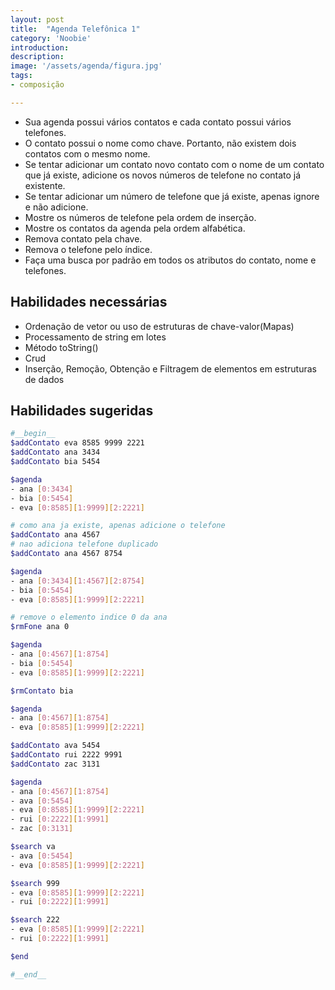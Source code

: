 ```yaml
---
layout: post
title:  "Agenda Telefônica 1"
category: 'Noobie'
introduction:
description: 
image: '/assets/agenda/figura.jpg'
tags:
- composição

---
```


- Sua agenda possui vários contatos e cada contato possui vários telefones.
- O contato possui o nome como chave. Portanto, não existem dois contatos com o mesmo nome.
- Se tentar adicionar um contato novo contato com o nome de um contato que já existe, adicione os novos números de telefone no contato já existente.
- Se tentar adicionar um número de telefone que já existe, apenas ignore e não adicione.
- Mostre os números de telefone pela ordem de inserção.
- Mostre os contatos da agenda pela ordem alfabética.
- Remova contato pela chave.
- Remova o telefone pelo índice.
- Faça uma busca por padrão em todos os atributos do contato, nome e telefones.

## Habilidades necessárias

- Ordenação de vetor ou uso de estruturas de chave-valor(Mapas)
- Processamento de string em lotes
- Método toString()
- Crud
- Inserção, Remoção, Obtenção e Filtragem de elementos em estruturas de dados

## Habilidades sugeridas


```bash
#__begin__
$addContato eva 8585 9999 2221
$addContato ana 3434 
$addContato bia 5454

$agenda
- ana [0:3434]
- bia [0:5454]
- eva [0:8585][1:9999][2:2221]

# como ana ja existe, apenas adicione o telefone
$addContato ana 4567
# nao adiciona telefone duplicado
$addContato ana 4567 8754

$agenda
- ana [0:3434][1:4567][2:8754]
- bia [0:5454]
- eva [0:8585][1:9999][2:2221]

# remove o elemento indice 0 da ana
$rmFone ana 0

$agenda
- ana [0:4567][1:8754]
- bia [0:5454]
- eva [0:8585][1:9999][2:2221]

$rmContato bia

$agenda
- ana [0:4567][1:8754]
- eva [0:8585][1:9999][2:2221]

$addContato ava 5454
$addContato rui 2222 9991
$addContato zac 3131

$agenda
- ana [0:4567][1:8754]
- ava [0:5454]
- eva [0:8585][1:9999][2:2221]
- rui [0:2222][1:9991]
- zac [0:3131]

$search va
- ava [0:5454]
- eva [0:8585][1:9999][2:2221]

$search 999
- eva [0:8585][1:9999][2:2221]
- rui [0:2222][1:9991]

$search 222
- eva [0:8585][1:9999][2:2221]
- rui [0:2222][1:9991]

$end

#__end__
```